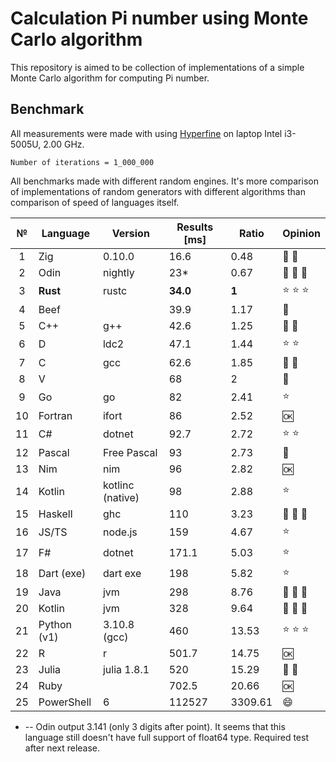 # Calculation Pi number using Monte Carlo algorithm

This repository is aimed to be collection of implementations of a simple Monte Carlo algorithm for computing Pi number.

## Benchmark

All measurements were made with using [Hyperfine](https://github.com/sharkdp/hyperfine) on laptop Intel i3-5005U, 2.00 GHz.

`Number of iterations = 1_000_000`

All benchmarks made with different random engines. It's more comparison of implementations of random generators with different algorithms than comparison of speed of languages itself.

| № | Language    | Version          | Results [ms] | Ratio   | Opinion                                      |
|:--:|-------------|------------------|--------------|---------|----------------------------------------------|
|  1 | Zig         | 0.10.0           | 16.6         | 0.48    | :shit: :cursing_face:                        |
|  2 | Odin        | nightly          | 23\*         | 0.67    | :shit: :shit: :shit:                         |
|  3 | **Rust**    | rustc            | **34.0**     | **1**   | :star: :star: :star:                         |
|  4 | Beef        |                  | 39.9         | 1.17    | :shit:                                       |
|  5 | C++         | g++              | 42.6         | 1.25    | :shit: :shit:                                |
|  6 | D           | ldc2             | 47.1         | 1.44    | :star: :star:                                |
|  7 | C           | gcc              | 62.6         | 1.85    | :shit: :shit:                                |
|  8 | V           |                  | 68           | 2       | :shit:                                       |
|  9 | Go          | go               | 82           | 2.41    | :star:                                       |
| 10 | Fortran     | ifort            | 86           | 2.52    | :ok:                                         |
| 11 | C#          | dotnet           | 92.7         | 2.72    | :star: :star:                                |
| 12 | Pascal      | Free Pascal      | 93           | 2.73    | :shit:                                       |
| 13 | Nim         | nim              | 96           | 2.82    | :ok:                                         |
| 14 | Kotlin      | kotlinc (native) | 98           | 2.88    | :star:                                       |
| 15 | Haskell     | ghc              | 110          | 3.23    | :cursing_face: :cursing_face: :cursing_face: |
| 16 | JS/TS       | node.js          | 159          | 4.67    | :star:                                       |
| 17 | F#          | dotnet           | 171.1        | 5.03    | :star:                                       |
| 18 | Dart (exe)  | dart exe         | 198          | 5.82    | :star:                                       |
| 19 | Java        | jvm              | 298          | 8.76    | :shit: :shit: :cursing_face:                 |
| 20 | Kotlin      | jvm              | 328          | 9.64    | :shit: :shit: :shit:                         |
| 21 | Python (v1) | 3.10.8 (gcc)     | 460          | 13.53   | :star: :star: :star:                         |
| 22 | R           | r                | 501.7        | 14.75   | :ok:                                         |
| 23 | Julia       | julia 1.8.1      | 520          | 15.29   | :shit: :shit:                                |
| 24 | Ruby        |                  | 702.5        | 20.66   | :ok:                                         |
| 25 | PowerShell  | 6                | 112527       | 3309.61 | :smile:                                      |

- -- Odin output 3.141 (only 3 digits after point). It seems that this language still doesn't have full support of float64 type. Required test after next release.
